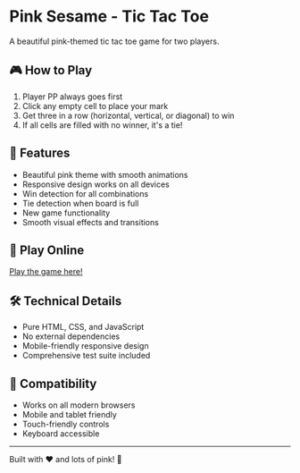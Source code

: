 # Pink Sesame - Tic Tac Toe

A beautiful pink-themed tic tac toe game for two players.

## 🎮 How to Play

1. Player PP always goes first
2. Click any empty cell to place your mark
3. Get three in a row (horizontal, vertical, or diagonal) to win
4. If all cells are filled with no winner, it's a tie!

## 🌸 Features

- Beautiful pink theme with smooth animations
- Responsive design works on all devices
- Win detection for all combinations
- Tie detection when board is full
- New game functionality
- Smooth visual effects and transitions

## 🚀 Play Online

[Play the game here!](https://yourusername.github.io/pink-tic-tac-toe)

## 🛠 Technical Details

- Pure HTML, CSS, and JavaScript
- No external dependencies
- Mobile-friendly responsive design
- Comprehensive test suite included

## 📱 Compatibility

- Works on all modern browsers
- Mobile and tablet friendly
- Touch-friendly controls
- Keyboard accessible

---

Built with ❤️ and lots of pink! 🌸